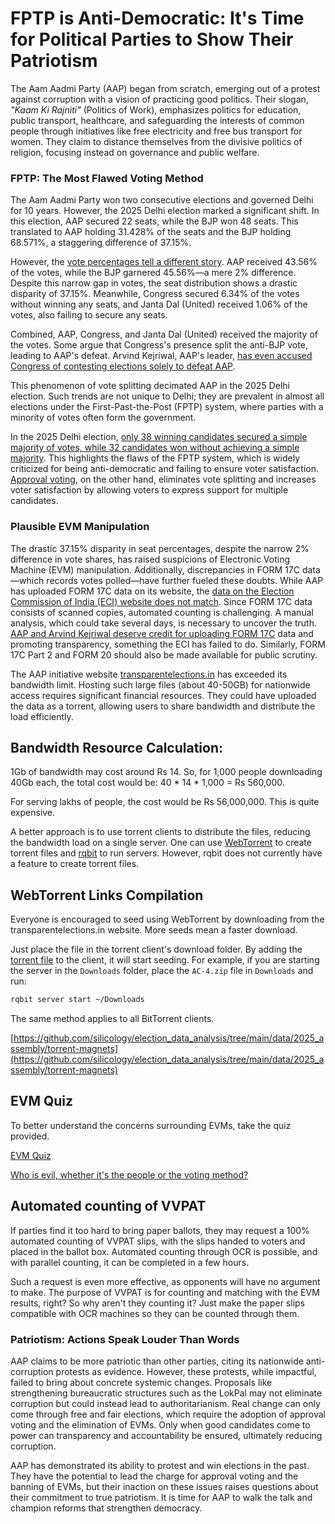 # FPTP is Anti-Democratic: It's Time for Political Parties to Show Their Patriotism

The Aam Aadmi Party (AAP) began from scratch, emerging out of a protest against corruption with a vision of practicing good politics. Their slogan, *"Kaam Ki Rajniti"* (Politics of Work), emphasizes politics for education, public transport, healthcare, and safeguarding the interests of common people through initiatives like free electricity and free bus transport for women. They claim to distance themselves from the divisive politics of religion, focusing instead on governance and public welfare.

### **FPTP: The Most Flawed Voting Method**
The Aam Aadmi Party won two consecutive elections and governed Delhi for 10 years. However, the 2025 Delhi election marked a significant shift. In this election, AAP secured 22 seats, while the BJP won 48 seats. This translated to AAP holding 31.428% of the seats and the BJP holding 68.571%, a staggering difference of 37.15%.

However, the [vote percentages tell a different story](https://github.com/silicology/election_data_analysis/blob/main/data/2025_assembly/analysis/percentage_votes_party_wise_delhi_2025.json). AAP received 43.56% of the votes, while the BJP garnered 45.56%—a mere 2% difference. Despite this narrow gap in votes, the seat distribution shows a drastic disparity of 37.15%. Meanwhile, Congress secured 6.34% of the votes without winning any seats, and Janta Dal (United) received 1.06% of the votes, also failing to secure any seats.

Combined, AAP, Congress, and Janta Dal (United) received the majority of the votes. Some argue that Congress's presence split the anti-BJP vote, leading to AAP's defeat. Arvind Kejriwal, AAP's leader, [has even accused Congress of contesting elections solely to defeat AAP](https://filestorage.4everland.store/congress-defeated-aap.mp4).

This phenomenon of vote splitting decimated AAP in the 2025 Delhi election. Such trends are not unique to Delhi; they are prevalent in almost all elections under the First-Past-the-Post (FPTP) system, where parties with a minority of votes often form the government.

In the 2025 Delhi election, [only 38 winning candidates secured a simple majority of votes, while 32 candidates won without achieving a simple majority](https://github.com/silicology/election_data_analysis/blob/main/data/2025_assembly/analysis/vote-splitting-delhi-2025.json). This highlights the flaws of the FPTP system, which is widely criticized for being anti-democratic and failing to ensure voter satisfaction. [Approval voting](https://electionscience.org/), on the other hand, eliminates vote splitting and increases voter satisfaction by allowing voters to express support for multiple candidates.

### **Plausible EVM Manipulation**
The drastic 37.15% disparity in seat percentages, despite the narrow 2% difference in vote shares, has raised suspicions of Electronic Voting Machine (EVM) manipulation. Additionally, discrepancies in FORM 17C data—which records votes polled—have further fueled these doubts. While AAP has uploaded FORM 17C data on its website, the [data on the Election Commission of India (ECI) website does not match](https://github.com/silicology/election_data_analysis/blob/main/data/2025_assembly/other_data/Aap-compilation-eci-website.png). Since FORM 17C data consists of scanned copies, automated counting is challenging. A manual analysis, which could take several days, is necessary to uncover the truth. [AAP and Arvind Kejriwal deserve credit for uploading FORM 17C](https://transparentelections.in/) data and promoting transparency, something the ECI has failed to do. Similarly, FORM 17C Part 2 and FORM 20 should also be made available for public scrutiny.


The AAP initiative website [transparentelections.in](https://transparentelections.in/) has exceeded its bandwidth limit. Hosting such large files (about 40-50GB) for nationwide access requires significant financial resources. They could have uploaded the data as a torrent, allowing users to share bandwidth and distribute the load efficiently.

## Bandwidth Resource Calculation:
1Gb of bandwidth may cost around Rs 14. So, for 1,000 people downloading 40Gb each, the total cost would be:
40 * 14 * 1,000 = Rs 560,000.

For serving lakhs of people, the cost would be Rs 56,000,000. This is quite expensive.

A better approach is to use torrent clients to distribute the files, reducing the bandwidth load on a single server. One can use [WebTorrent](https://webtorrent.io/) to create torrent files and [rqbit](https://github.com/ikatson/rqbit) to run servers. However, rqbit does not currently have a feature to create torrent files.

## WebTorrent Links Compilation

Everyone is encouraged to seed using WebTorrent by downloading from the transparentelections.in website. More seeds mean a faster download.

Just place the file in the torrent client's download folder. By adding the [torrent file](https://github.com/silicology/election_data_analysis/blob/main/data/2025_assembly/torrent-magnets/AC-4.torrent) to the client, it will start seeding. For example, if you are starting the server in the `Downloads` folder, place the `AC-4.zip` file in `Downloads` and run:  
 
```sh  
rqbit server start ~/Downloads  
```   

The same method applies to all BitTorrent clients.  


[https://github.com/silicology/election_data_analysis/tree/main/data/2025_assembly/torrent-magnets](https://github.com/silicology/election_data_analysis/tree/main/data/2025_assembly/torrent-magnets)

## EVM Quiz 

To better understand the concerns surrounding EVMs, take the quiz provided.

[EVM Quiz](https://interactive.on-fleek.app/evm)

[Who is evil, whether it's the people or the voting method?](https://iambrainstorming.github.io/chapters/the-lok-sabha-election-is-about-regional-parties-vs-one-party-dictatorship.html#who-is-evil-whether-its-the-people-or-the-voting-method)

## Automated counting of VVPAT

If parties find it too hard to bring paper ballots, they may request a 100% automated counting of VVPAT slips, with the slips handed to voters and placed in the ballot box. Automated counting through OCR is possible, and with parallel counting, it can be completed in a few hours.

Such a request is even more effective, as opponents will have no argument to make. The purpose of VVPAT is for counting and matching with the EVM results, right? So why aren't they counting it? Just make the paper slips compatible with OCR machines so they can be counted through them.

### **Patriotism: Actions Speak Louder Than Words**
AAP claims to be more patriotic than other parties, citing its nationwide anti-corruption protests as evidence. However, these protests, while impactful, failed to bring about concrete systemic changes. Proposals like strengthening bureaucratic structures such as the LokPal may not eliminate corruption but could instead lead to authoritarianism. Real change can only come through free and fair elections, which require the adoption of approval voting and the elimination of EVMs. Only when good candidates come to power can transparency and accountability be ensured, ultimately reducing corruption.

AAP has demonstrated its ability to protest and win elections in the past. They have the potential to lead the charge for approval voting and the banning of EVMs, but their inaction on these issues raises questions about their commitment to true patriotism. It is time for AAP to walk the talk and champion reforms that strengthen democracy.

